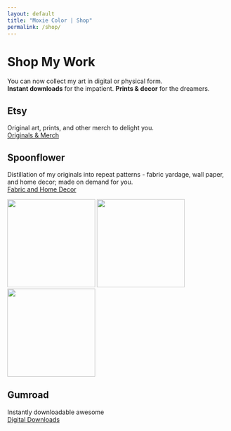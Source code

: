 ```yaml
---
layout: default
title: "Moxie Color | Shop"
permalink: /shop/
---
```


# Shop My Work

You can now collect my art in digital or physical form.  
**Instant downloads** for the impatient. **Prints & decor** for the dreamers.

## Etsy
Original art, prints, and other merch to delight you.  
<a class="btn" href="https://moxiecolor.etsy.com" target="_blank" rel="noopener">Originals & Merch</a>

## Spoonflower
Distillation of my originals into repeat patterns - fabric yardage, wall paper, and home decor; made on demand for you.  
<a class="btn" href="https://www.spoonflower.com/profiles/moxiecolor" target="_blank" rel="noopener">Fabric and Home Decor</a>
<p float="left">
  <img src="{{ '/assets/images/stores/Spoonflower1.png') | relative_url }}"  width=auto height="200"/>
  <img src="{{ '/assets/images/stores/Spoonflower2.png') | relative_url }}"  width=auto height="200"/>
  <img src="{{ '/assets/images/stores/Spoonflower3.png') | relative_url }}"  width=auto height="200"/>
</p>

## Gumroad
Instantly downloadable awesome  
<a class="btn" href="https://moxiecolor.gumroad.com/" target="_blank" rel="noopener">Digital Downloads</a>
